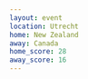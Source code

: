 ```yaml
---
layout: event
location: Utrecht
home: New Zealand
away: Canada
home_score: 28
away_score: 16
---
```

